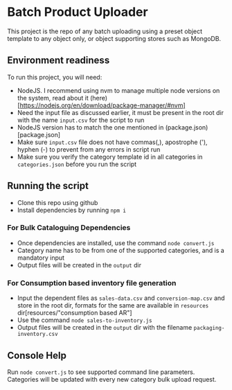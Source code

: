# Batch Product Uploader
This project is the repo of any batch uploading using a preset object template to any object only, or object supporting stores such as MongoDB.

## Environment readiness
To run this project, you will need: 
- NodeJS. I recommend using nvm to manage multiple node versions on the system, read about it (here)[https://nodejs.org/en/download/package-manager/#nvm]
- Need the input file as discussed earlier, it must be present in the root dir with the name `input.csv` for the script to run
- NodeJS version has to match the one mentioned in (package.json)[package.json]
- Make sure `input.csv` file does not have commas(,), apostrophe ('), hyphen (-) to prevent from any errors in script run
- Make sure you verify the category template id in all categories in `categories.json` before you run the script

## Running the script
- Clone this repo using github
- Install dependencies by running `npm i`
### For Bulk Cataloguing Dependencies
- Once dependencies are installed, use the command `node convert.js`
- Category name has to be from one of the supported categories, and is a mandatory input
- Output files will be created in the `output` dir
### For Consumption based inventory file generation
- Input the dependent files as `sales-data.csv` and `conversion-map.csv` and store in the root dir, formats for the same are available in `resources` dir[resources/"consumption based AR"]
- Use the command `node sales-to-inventory.js`
- Output files will be created in the `output` dir with the filename `packaging-inventory.csv`


## Console Help
Run `node convert.js` to see supported command line parameters. Categories will be updated with every new category bulk upload request.